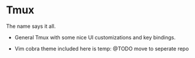 Tmux
=======

The name says it all.

* General Tmux with some nice UI customizations and key bindings.

* Vim cobra theme included here is temp: @TODO move to seperate repo







